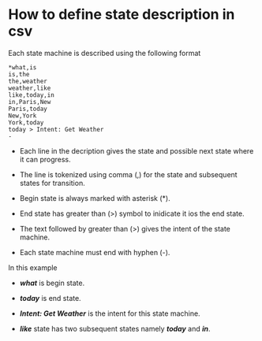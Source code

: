 # How to define state description in csv

Each state machine is described using the following format

```
*what,is
is,the
the,weather
weather,like
like,today,in
in,Paris,New
Paris,today
New,York
York,today
today > Intent: Get Weather
-
```

* Each line in the decription gives the state and possible next state where it can progress.

* The line is tokenized using comma (,) for the state and subsequent states for transition.

* Begin state is always marked with asterisk (*).

* End state has greater than (>) symbol to inidicate it ios the end state.

* The text followed by greater than (>) gives the intent of the state machine.

* Each state machine must end with hyphen (-).

In this example

* ***what*** is begin state.

* ***today*** is end state.

* ***Intent: Get Weather*** is the intent for this state machine.

* ***like*** state has two subsequent states namely ***today*** and ***in***.
